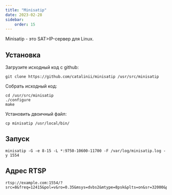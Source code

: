 ```yaml
---
title: "Minisatip"
date: 2023-02-28
sidebar:
    order: 15
---
```


Minisatip - это SAT>IP-сервер для Linux.

## Установка[](https://help.cesbo.com/misc/tools-and-utilities/dvb/minisatip#install)

Загрузите исходный код с github:

```
git clone https://github.com/catalinii/minisatip /usr/src/minisatip
```

Собрать исходный код:

```
cd /usr/src/minisatip
./configure
make
```

Установить двоичный файл:

```
cp minisatip /usr/local/bin/
```

## Запуск[](https://help.cesbo.com/misc/tools-and-utilities/dvb/minisatip#launch)

```
minisatip -G -e 8-15 -L *:9750-10600-11700 -F /var/log/minisatip.log -y 1554
```

## Адрес RTSP[](https://help.cesbo.com/misc/tools-and-utilities/dvb/minisatip#rtsp-address)

```
rtsp://example.com:1554/?src=8&freq=12415&pol=v&ro=0.35&msys=dvbs2&mtype=8psk&plts=on&sr=32000&pids=all
```
